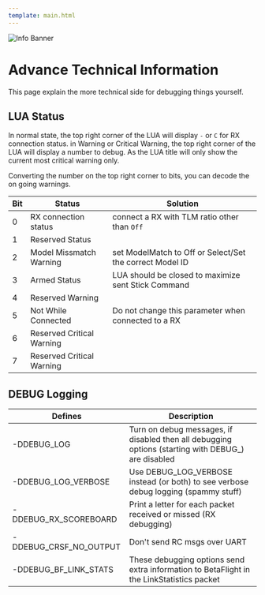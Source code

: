 ```yaml
---
template: main.html
---
```


![Info Banner](https://github.com/ExpressLRS/ExpressLRS-Hardware/blob/master/img/information.png?raw=true)

# Advance Technical Information
This page explain the more technical side for debugging things yourself.

## LUA Status
In normal state, the top right corner of the LUA will display `-` or `C` for RX connection status. in Warning or Critical Warning, the top right corner of the LUA will display a number to debug. As the LUA title will only show the current most critical warning only.

Converting the number on the top right corner to bits, you can decode the on going warnings.

| Bit | Status | Solution |
| ---- | -------------------------------- | ----------------------------------------------------------------- |
0 | RX connection status | connect a RX with TLM ratio other than ``Off`` |
1 | Reserved Status ||
2 | Model Missmatch Warning | set ModelMatch to Off or Select/Set the correct Model ID |
3 | Armed Status | LUA should be closed to maximize sent Stick Command |
4 | Reserved Warning | |
5 | Not While Connected | Do not change this parameter when connected to a RX |
6 | Reserved Critical Warning | |
7 | Reserved Critical Warning | |

## DEBUG Logging
| Defines | Description |
| -------------------------------- | ----------------------------------------------------------------- |
| -DDEBUG_LOG | Turn on debug messages, if disabled then all debugging options (starting with DEBUG_) are disabled |
| -DDEBUG_LOG_VERBOSE | Use DEBUG_LOG_VERBOSE instead (or both) to see verbose debug logging (spammy stuff) |
| -DDEBUG_RX_SCOREBOARD | Print a letter for each packet received or missed (RX debugging) |
| -DDEBUG_CRSF_NO_OUTPUT | Don't send RC msgs over UART |
| -DDEBUG_BF_LINK_STATS | These debugging options send extra information to BetaFlight in the LinkStatistics packet |
